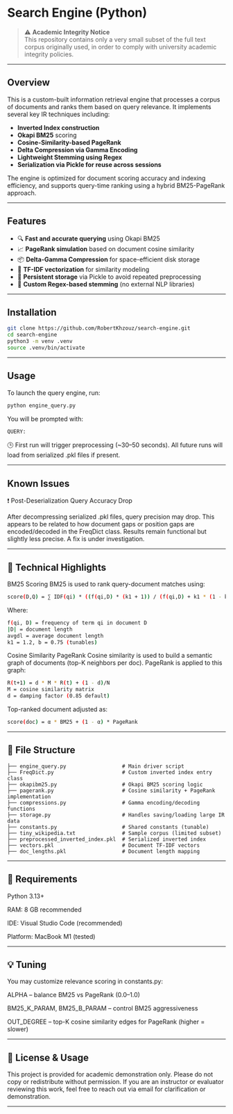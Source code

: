 # Search Engine (Python)

> ⚠️ **Academic Integrity Notice**  
> This repository contains only a very small subset of the full text corpus originally used, in order to comply with university academic integrity policies.

---

## Overview

This is a custom-built information retrieval engine that processes a corpus of documents and ranks them based on query relevance. It implements several key IR techniques including:

- **Inverted Index construction**
- **Okapi BM25** scoring
- **Cosine-Similarity-based PageRank**
- **Delta Compression via Gamma Encoding**
- **Lightweight Stemming using Regex**
- **Serialization via Pickle for reuse across sessions**

The engine is optimized for document scoring accuracy and indexing efficiency, and supports query-time ranking using a hybrid BM25-PageRank approach.

---

## Features

- 🔍 **Fast and accurate querying** using Okapi BM25  
- 📈 **PageRank simulation** based on document cosine similarity  
- 📦 **Delta-Gamma Compression** for space-efficient disk storage  
- 🧠 **TF-IDF vectorization** for similarity modeling  
- 🔁 **Persistent storage** via Pickle to avoid repeated preprocessing  
- 🧹 **Custom Regex-based stemming** (no external NLP libraries)

---

## Installation

```bash
git clone https://github.com/RobertKhzouz/search-engine.git
cd search-engine
python3 -m venv .venv
source .venv/bin/activate
```

---

## Usage
To launch the query engine, run:
```python
python engine_query.py
```
You will be prompted with:
```bash
QUERY:
```
🕒 First run will trigger preprocessing (~30–50 seconds). All future runs will load from serialized .pkl files if present.

---

## Known Issues
❗ Post-Deserialization Query Accuracy Drop

After decompressing serialized .pkl files, query precision may drop. This appears to be related to how document gaps or position gaps are encoded/decoded in the FreqDict class. Results remain functional but slightly less precise. A fix is under investigation.

---

## 🧠 Technical Highlights
BM25 Scoring
BM25 is used to rank query-document matches using:

```bash
score(D,Q) = ∑ IDF(qi) * ((f(qi,D) * (k1 + 1)) / (f(qi,D) + k1 * (1 - b + b * |D| / avgdl)))
```
Where:
```bash
f(qi, D) = frequency of term qi in document D
|D| = document length
avgdl = average document length
k1 = 1.2, b = 0.75 (tunables)
```

Cosine Similarity PageRank
Cosine similarity is used to build a semantic graph of documents (top-K neighbors per doc). PageRank is applied to this graph:
```bash
R(t+1) = d * M * R(t) + (1 - d)/N
M = cosine similarity matrix
d = damping factor (0.85 default)
```

Top-ranked document adjusted as:

```bash
score(doc) = α * BM25 + (1 - α) * PageRank
```

---

## 📂 File Structure
```text
├── engine_query.py                  # Main driver script
├── FreqDict.py                      # Custom inverted index entry class
├── okapibm25.py                     # Okapi BM25 scoring logic
├── pagerank.py                      # Cosine similarity + PageRank implementation
├── compressions.py                  # Gamma encoding/decoding functions
├── storage.py                       # Handles saving/loading large IR data
├── constants.py                     # Shared constants (tunable)
├── tiny_wikipedia.txt               # Sample corpus (limited subset)
├── preprocessed_inverted_index.pkl  # Serialized inverted index
├── vectors.pkl                      # Document TF-IDF vectors
├── doc_lengths.pkl                  # Document length mapping
```

---

## 🧪 Requirements
Python 3.13+

RAM: 8 GB recommended

IDE: Visual Studio Code (recommended)

Platform: MacBook M1 (tested)

---

## 💡 Tuning
You may customize relevance scoring in constants.py:

ALPHA – balance BM25 vs PageRank (0.0–1.0)

BM25_K_PARAM, BM25_B_PARAM – control BM25 aggressiveness

OUT_DEGREE – top-K cosine similarity edges for PageRank (higher = slower)

---

## 🔐 License & Usage
This project is provided for academic demonstration only. Please do not copy or redistribute without permission.
If you are an instructor or evaluator reviewing this work, feel free to reach out via email for clarification or demonstration.

---
